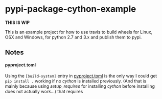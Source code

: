 # pypi-package-cython-example

**THIS IS WIP**

This is an example project for how to use travis to build wheels for Linux, OSX
and Windows, for python 2.7 and 3.x and publish them to pypi.

## Notes

#### pyproject.toml

Using the `[build-system]` entry in [pyproject.toml](./pyproject.toml) is the
only way I could get `pip install .` working if no _cython_ is installed
previously. (And that is mainly because using _setup_requires_ for installing
_cython_ before installing does not actually work...) that requires
